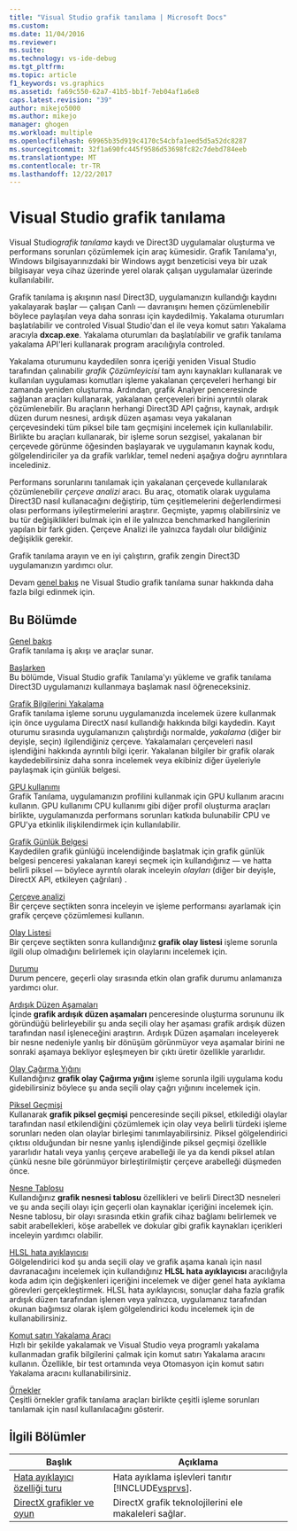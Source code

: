 ```yaml
---
title: "Visual Studio grafik tanılama | Microsoft Docs"
ms.custom: 
ms.date: 11/04/2016
ms.reviewer: 
ms.suite: 
ms.technology: vs-ide-debug
ms.tgt_pltfrm: 
ms.topic: article
f1_keywords: vs.graphics
ms.assetid: fa69c550-62a7-41b5-bb1f-7eb04af1a6e8
caps.latest.revision: "39"
author: mikejo5000
ms.author: mikejo
manager: ghogen
ms.workload: multiple
ms.openlocfilehash: 69965b35d919c4170c54cbfa1eed5d5a52dc8287
ms.sourcegitcommit: 32f1a690fc445f9586d53698fc82c7debd784eeb
ms.translationtype: MT
ms.contentlocale: tr-TR
ms.lasthandoff: 12/22/2017
---
```

# <a name="visual-studio-graphics-diagnostics"></a>Visual Studio grafik tanılama
Visual Studio*grafik tanılama* kaydı ve Direct3D uygulamalar oluşturma ve performans sorunları çözümlemek için araç kümesidir. Grafik Tanılama'yı, Windows bilgisayarınızdaki bir Windows aygıt benzeticisi veya bir uzak bilgisayar veya cihaz üzerinde yerel olarak çalışan uygulamalar üzerinde kullanılabilir.  
  
 Grafik tanılama iş akışının nasıl Direct3D, uygulamanızın kullandığı kaydını yakalayarak başlar — çalışan Canlı — davranışını hemen çözümlenebilir böylece paylaşılan veya daha sonrası için kaydedilmiş. Yakalama oturumları başlatılabilir ve controled Visual Studio'dan el ile veya komut satırı Yakalama aracıyla **dxcap.exe**. Yakalama oturumları da başlatılabilir ve grafik tanılama yakalama API'leri kullanarak program aracılığıyla controled.  
  
 Yakalama oturumunu kaydedilen sonra içeriği yeniden Visual Studio tarafından çalınabilir *grafik Çözümleyicisi* tam aynı kaynakları kullanarak ve kullanılan uygulaması komutları işleme yakalanan çerçeveleri herhangi bir zamanda yeniden oluşturma. Ardından, grafik Analyer penceresinde sağlanan araçları kullanarak, yakalanan çerçeveleri birini ayrıntılı olarak çözümlenebilir. Bu araçların herhangi Direct3D API çağrısı, kaynak, ardışık düzen durum nesnesi, ardışık düzen aşaması veya yakalanan çerçevesindeki tüm piksel bile tam geçmişini incelemek için kullanılabilir. Birlikte bu araçları kullanarak, bir işleme sorun sezgisel, yakalanan bir çerçevede görünme öğesinden başlayarak ve uygulamanın kaynak kodu, gölgelendiriciler ya da grafik varlıklar, temel nedeni aşağıya doğru ayrıntılara incelediniz.  
  
 Performans sorunlarını tanılamak için yakalanan çerçevede kullanılarak çözümlenebilir *çerçeve analizi* aracı. Bu araç, otomatik olarak uygulama Direct3D nasıl kullanacağını değiştirip, tüm çeşitlemelerini değerlendirmesi olası performans iyileştirmelerini araştırır. Geçmişte, yapmış olabilirsiniz ve bu tür değişiklikleri bulmak için el ile yalnızca benchmarked hangilerinin yapılan bir fark giden. Çerçeve Analizi ile yalnızca faydalı olur bildiğiniz değişiklik gerekir.  
  
 Grafik tanılama arayın ve en iyi çalıştırın, grafik zengin Direct3D uygulamanızın yardımcı olur.  
  
 Devam [genel bakış](overview-of-visual-studio-graphics-diagnostics.md) ne Visual Studio grafik tanılama sunar hakkında daha fazla bilgi edinmek için.  
  
## <a name="in-this-section"></a>Bu Bölümde  
 [Genel bakış](overview-of-visual-studio-graphics-diagnostics.md)  
 Grafik tanılama iş akışı ve araçlar sunar.  
  
 [Başlarken](getting-started-with-visual-studio-graphics-diagnostics.md)  
 Bu bölümde, Visual Studio grafik Tanılama'yı yükleme ve grafik tanılama Direct3D uygulamanızı kullanmaya başlamak nasıl öğreneceksiniz.  
  
 [Grafik Bilgilerini Yakalama](capturing-graphics-information.md)  
 Grafik tanılama işleme sorunu uygulamanızda incelemek üzere kullanmak için önce uygulama DirectX nasıl kullandığı hakkında bilgi kaydedin. Kayıt oturumu sırasında uygulamanızın çalıştırdığı normalde, *yakalama* (diğer bir deyişle, seçin) ilgilendiğiniz çerçeve. Yakalamaları çerçeveleri nasıl işlendiğini hakkında ayrıntılı bilgi içerir. Yakalanan bilgiler bir grafik olarak kaydedebilirsiniz daha sonra incelemek veya ekibiniz diğer üyeleriyle paylaşmak için günlük belgesi.  
  
 [GPU kullanımı](gpu-usage.md)  
 Grafik Tanılama, uygulamanızın profilini kullanmak için GPU kullanım aracını kullanın. GPU kullanımı CPU kullanımı gibi diğer profil oluşturma araçları birlikte, uygulamanızda performans sorunları katkıda bulunabilir CPU ve GPU'ya etkinlik ilişkilendirmek için kullanılabilir.  
  
 [Grafik Günlük Belgesi](graphics-log-document.md)  
 Kaydedilen grafik günlüğü incelendiğinde başlatmak için grafik günlük belgesi penceresi yakalanan kareyi seçmek için kullandığınız — ve hatta belirli piksel — böylece ayrıntılı olarak inceleyin *olayları* (diğer bir deyişle, DirectX API, etkileyen çağrıları) .  
  
 [Çerçeve analizi](graphics-frame-analysis.md)  
 Bir çerçeve seçtikten sonra inceleyin ve işleme performansı ayarlamak için grafik çerçeve çözümlemesi kullanın.  
  
 [Olay Listesi](graphics-event-list.md)  
 Bir çerçeve seçtikten sonra kullandığınız **grafik olay listesi** işleme sorunla ilgili olup olmadığını belirlemek için olaylarını incelemek için.  
  
 [Durumu](graphics-state.md)  
 Durum pencere, geçerli olay sırasında etkin olan grafik durumu anlamanıza yardımcı olur.  
  
 [Ardışık Düzen Aşamaları](graphics-pipeline-stages.md)  
 İçinde **grafik ardışık düzen aşamaları** penceresinde oluşturma sorununu ilk göründüğü belirleyebilir şu anda seçili olay her aşaması grafik ardışık düzen tarafından nasıl işleneceğini araştırın. Ardışık Düzen aşamaları inceleyerek bir nesne nedeniyle yanlış bir dönüşüm görünmüyor veya aşamalar birini ne sonraki aşamaya bekliyor eşleşmeyen bir çıktı üretir özellikle yararlıdır.  
  
 [Olay Çağırma Yığını](graphics-event-call-stack.md)  
 Kullandığınız **grafik olay Çağırma yığını** işleme sorunla ilgili uygulama kodu gidebilirsiniz böylece şu anda seçili olay çağrı yığınını incelemek için.  
  
 [Piksel Geçmişi](graphics-pixel-history.md)  
 Kullanarak **grafik piksel geçmişi** penceresinde seçili piksel, etkilediği olaylar tarafından nasıl etkilendiğini çözümlemek için olay veya belirli türdeki işleme sorunları neden olan olaylar birleşimi tanımlayabilirsiniz. Piksel gölgelendirici çıktısı olduğundan bir nesne yanlış işlendiğinde piksel geçmişi özellikle yararlıdır hatalı veya yanlış çerçeve arabelleği ile ya da kendi piksel atılan çünkü nesne bile görünmüyor birleştirilmiştir çerçeve arabelleği düşmeden önce.  
  
 [Nesne Tablosu](graphics-object-table.md)  
 Kullandığınız **grafik nesnesi tablosu** özellikleri ve belirli Direct3D nesneleri ve şu anda seçili olayı için geçerli olan kaynaklar içeriğini incelemek için. Nesne tablosu, bir olayı sırasında etkin grafik cihaz bağlamı belirlemek ve sabit arabellekleri, köşe arabellek ve dokular gibi grafik kaynakları içerikleri inceleyin yardımcı olabilir.  
  
 [HLSL hata ayıklayıcısı](hlsl-shader-debugger.md)  
 Gölgelendirici kod şu anda seçili olay ve grafik aşama kanalı için nasıl davranacağını incelemek için kullandığınız **HLSL hata ayıklayıcısı** aracılığıyla koda adım için değişkenleri içeriğini incelemek ve diğer genel hata ayıklama görevleri gerçekleştirmek. HLSL hata ayıklayıcısı, sonuçlar daha fazla grafik ardışık düzen tarafından işlenen veya yalnızca, uygulamanız tarafından okunan bağımsız olarak işlem gölgelendirici kodu incelemek için de kullanabilirsiniz.  
  
 [Komut satırı Yakalama Aracı](command-line-capture-tool.md)  
 Hızlı bir şekilde yakalamak ve Visual Studio veya programlı yakalama kullanmadan grafik bilgilerini çalmak için komut satırı Yakalama aracını kullanın. Özellikle, bir test ortamında veya Otomasyon için komut satırı Yakalama aracını kullanabilirsiniz.  
  
 [Örnekler](graphics-diagnostics-examples.md)  
 Çeşitli örnekler grafik tanılama araçları birlikte çeşitli işleme sorunları tanılamak için nasıl kullanılacağını gösterir.  
  
## <a name="related-sections"></a>İlgili Bölümler  
  
|Başlık|Açıklama|  
|-----------|-----------------|  
|[Hata ayıklayıcı özelliği turu](../debugging-in-visual-studio.md)|Hata ayıklama işlevleri tanıtır [!INCLUDE[vsprvs](../../code-quality/includes/vsprvs_md.md)].|  
|[DirectX grafikler ve oyun](http://go.microsoft.com/fwlink/?LinkId=256498)|DirectX grafik teknolojilerini ele makaleleri sağlar.|